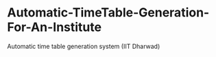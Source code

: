 # Automatic-TimeTable-Generation-For-An-Institute
Automatic time table generation system (IIT Dharwad)
